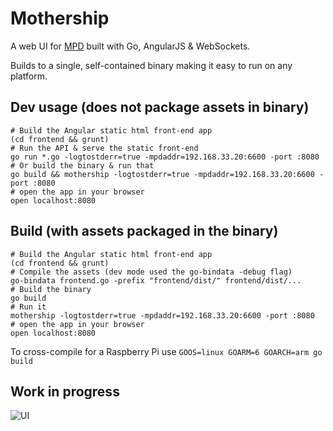 # Mothership

A web UI for [MPD](http://www.musicpd.org/) built with Go, AngularJS & WebSockets.

Builds to a single, self-contained binary making it easy to run on any platform.

## Dev usage (does not package assets in binary)

```
# Build the Angular static html front-end app
(cd frontend && grunt)
# Run the API & serve the static front-end
go run *.go -logtostderr=true -mpdaddr=192.168.33.20:6600 -port :8080
# Or build the binary & run that
go build && mothership -logtostderr=true -mpdaddr=192.168.33.20:6600 -port :8080
# open the app in your browser
open localhost:8080
```

## Build (with assets packaged in the binary)

```
# Build the Angular static html front-end app
(cd frontend && grunt)
# Compile the assets (dev mode used the go-bindata -debug flag)
go-bindata frontend.go -prefix "frontend/dist/" frontend/dist/...
# Build the binary
go build
# Run it
mothership -logtostderr=true -mpdaddr=192.168.33.20:6600 -port :8080
# open the app in your browser
open localhost:8080
```

To cross-compile for a Raspberry Pi use `GOOS=linux GOARM=6 GOARCH=arm go build`

## Work in progress

![UI](https://dl.dropboxusercontent.com/u/89410/player.gif)

